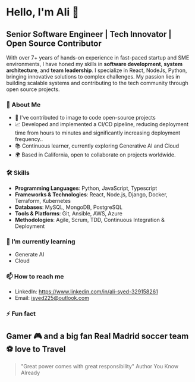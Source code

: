 # Hello, I'm Ali 👋

## Senior Software Engineer | Tech Innovator | Open Source Contributor

With over 7+ years of hands-on experience in fast-paced startup and SME environments, I have honed my skills in **software development**, **system architecture**, and **team leadership**. I specialize in React, NodeJs, Python, bringing innovative solutions to complex challenges. My passion lies in building scalable systems and contributing to the tech community through open source projects.

### 🌟 About Me

- 🚀 I've contributed to image to code open-source projects
- 📈 Developed and implemented a CI/CD pipeline, reducing deployment time from hours to minutes and significantly increasing deployment frequency..
- 📚 Continuous learner, currently exploring Generative AI and Cloud
- 🌍 Based in California, open to collaborate on projects worldwide.

### 🛠 Skills

- **Programming Languages**: Python, JavaScript, Typescript 
- **Frameworks & Technologies**: React, Node.js, Django, Docker, Terraform, Kubernetes
- **Databases**: MySQL, MongoDB, PostgreSQL
- **Tools & Platforms**: Git, Ansible, AWS, Azure
- **Methodologies**: Agile, Scrum, TDD, Continuous Integration & Deployment

### 🌱 I’m currently learning

- Generate AI
- Cloud

### 📫 How to reach me

- LinkedIn: https://www.linkedin.com/in/ali-syed-329158261
- Email: isyed225@outlook.com

### ⚡ Fun fact

 Gamer 🎮 and a big fan Real Madrid soccer team ⚽
 love to Travel 
---

> "Great power comes with great responsibility" Author You Know Already

